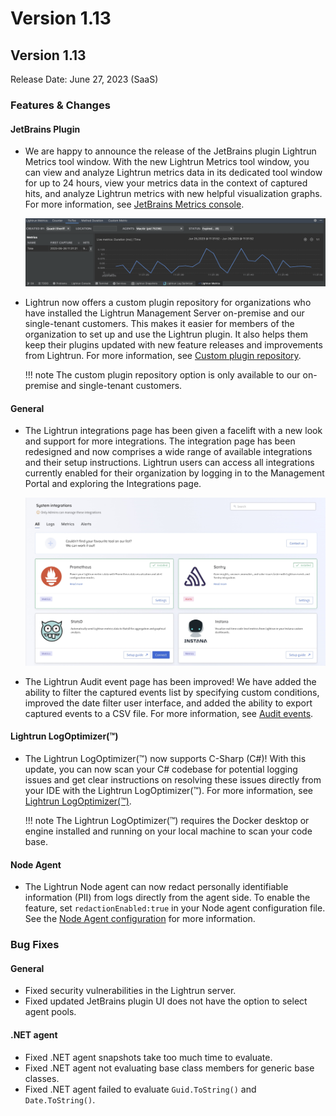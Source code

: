 # Version 1.13

## Version 1.13

Release Date: June 27, 2023 (SaaS)

### Features & Changes

#### JetBrains Plugin

- We are happy to announce the release of the JetBrains plugin Lightrun Metrics tool window. With the new Lightrun Metrics tool window, you can view and analyze Lightrun metrics data in its dedicated tool window for up to 24 hours, view your metrics data in the context of captured hits, and analyze Lightrun metrics with new helpful visualization graphs. For more information, see [JetBrains Metrics console](/metrics/#viewing-metrics-output).

  ![Integrations Page](/assets/images/metrics-release.png)

- Lightrun now offers a custom plugin repository for organizations who have installed the Lightrun Management Server on-premise and our single-tenant customers. This makes it easier for members of the organization to set up and use the Lightrun plugin. It also helps them keep their plugins updated with new feature releases and improvements from Lightrun. For more information, see [Custom plugin repository](/plugin/#installing-the-lightrun-plugin-from-a-custom-plugin-repository).

  !!! note
	  The custom plugin repository option is only available to our on-premise and single-tenant customers.

#### General

- The Lightrun integrations page has been given a facelift with a new look and support for more integrations. The integration page has been redesigned and now comprises a wide range of available integrations and their setup instructions. Lightrun users can access all integrations currently enabled for their organization by logging in to the Management Portal and exploring the Integrations page.

  ![Integrations Page](../assets/images/integrations.png)

- The Lightrun Audit event page has been improved! We have added the ability to filter the captured events list by specifying custom conditions, improved the date filter user interface, and added the ability to export captured events to a CSV file. For more information, see [Audit events](/audit-use/).

#### Lightrun LogOptimizer(™)

- The Lightrun LogOptimizer(™) now supports C-Sharp (C#)! With this update, you can now scan your C# codebase for potential logging issues and get clear instructions on resolving these issues directly from your IDE with the Lightrun LogOptimizer(™). For more information, see [Lightrun LogOptimizer(™)](https://lightrun.com/lightrun-log-optimizer/).

  !!! note
	  The Lightrun LogOptimizer(™) requires the Docker desktop or engine installed and running on your local machine to scan your code base.

#### Node Agent

- The Lightrun Node agent can now redact personally identifiable information (PII) from logs directly from the agent side. To enable the feature, set `redactionEnabled:true` in your Node agent configuration file. See the [Node Agent configuration](/node/agent-configuration/) for more information.

### Bug Fixes

#### General

- Fixed security vulnerabilities in the Lightrun server.
- Fixed updated JetBrains plugin UI does not have the option to select agent pools.

#### .NET agent

- Fixed .NET agent snapshots take too much time to evaluate.
- Fixed .NET agent not evaluating base class members for generic base classes.
- Fixed .NET agent failed to evaluate `Guid.ToString()` and `Date.ToString()`.